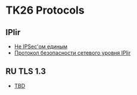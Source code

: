 # TK26 Protocols

## IPlir
* [Не IPSec'ом единым](https://www.ruscrypto.ru/resource/archive/rc2015/files/03_urivskiy.pdf)
* [Протокол безопасности сетевого уровня IPlir ](https://tc26.ru/discussions/informatsionnaya-tekhnologiya-kriptograficheskaya-zashchita-informatsii-protokol-bezopasnosti-setevo.html)

## RU TLS 1.3
* [TBD]()

